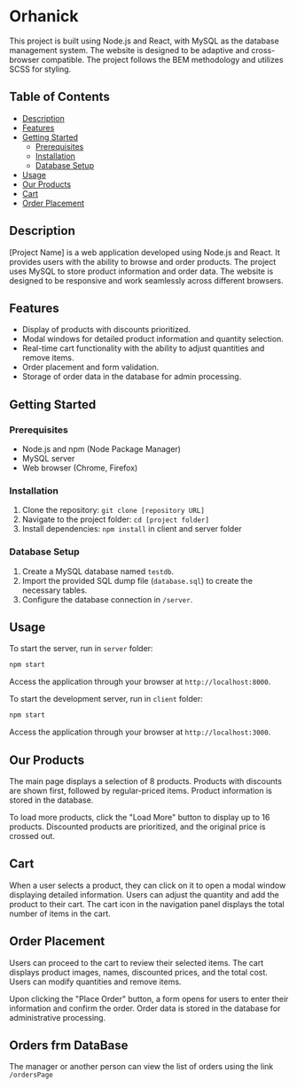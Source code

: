 # Orhanick

This project is built using Node.js and React, with MySQL as the database management system. The website is designed to be adaptive and cross-browser compatible. The project follows the BEM methodology and utilizes SCSS for styling.

## Table of Contents

- [Description](#description)
- [Features](#features)
- [Getting Started](#getting-started)
  - [Prerequisites](#prerequisites)
  - [Installation](#installation)
  - [Database Setup](#database-setup)
- [Usage](#usage)
- [Our Products](#our-products)
- [Cart](#cart)
- [Order Placement](#order-placement)

## Description

[Project Name] is a web application developed using Node.js and React. It provides users with the ability to browse and order products. The project uses MySQL to store product information and order data. The website is designed to be responsive and work seamlessly across different browsers.

## Features

- Display of products with discounts prioritized.
- Modal windows for detailed product information and quantity selection.
- Real-time cart functionality with the ability to adjust quantities and remove items.
- Order placement and form validation.
- Storage of order data in the database for admin processing.

## Getting Started

### Prerequisites

- Node.js and npm (Node Package Manager)
- MySQL server
- Web browser (Chrome, Firefox)

### Installation

1. Clone the repository: `git clone [repository URL]`
2. Navigate to the project folder: `cd [project folder]`
3. Install dependencies: `npm install` in client and server folder

### Database Setup

1. Create a MySQL database named `testdb`.
2. Import the provided SQL dump file (`database.sql`) to create the necessary tables.
3. Configure the database connection in `/server`.

## Usage

To start the server, run in `server` folder:

```bash
npm start
```

Access the application through your browser at `http://localhost:8000`.

To start the development server, run in `client` folder:

```bash
npm start
```

Access the application through your browser at `http://localhost:3000`.


## Our Products

The main page displays a selection of 8 products. Products with discounts are shown first, followed by regular-priced items. Product information is stored in the database.

To load more products, click the "Load More" button to display up to 16 products. Discounted products are prioritized, and the original price is crossed out.

## Cart

When a user selects a product, they can click on it to open a modal window displaying detailed information. Users can adjust the quantity and add the product to their cart. The cart icon in the navigation panel displays the total number of items in the cart.

## Order Placement

Users can proceed to the cart to review their selected items. The cart displays product images, names, discounted prices, and the total cost. Users can modify quantities and remove items.

Upon clicking the "Place Order" button, a form opens for users to enter their information and confirm the order. Order data is stored in the database for administrative processing.

## Orders frm DataBase

The manager or another person can view the list of orders using the link `/ordersPage`
